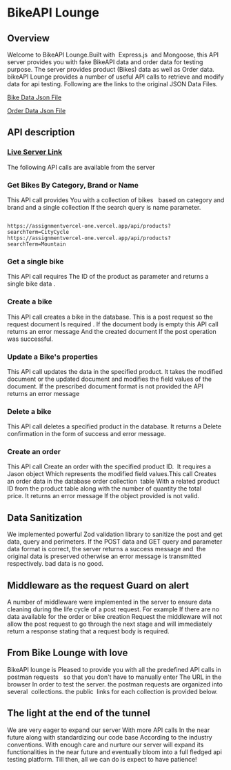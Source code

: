 # BikeAPI Lounge

## Overview

Welcome to BikeAPI Lounge.Built with  Express.js  and Mongoose, this API server provides you with fake BikeAPI data and order data for testing purpose. The server provides product (Bikes) data as well as Order data. bikeAPI Lounge provides a number of useful API calls to retrieve and modify data for api testing. Following are the links to the original JSON Data Files.

[Bike Data Json File](https://github.com/drjhatka/assignment-2/blob/main/products.json)

[Order Data Json File](https://github.com/drjhatka/assignment-2/blob/main/orders.json)

## API description

### [Live Server Link](https://assignmentvercel-one.vercel.app)

The following API calls are available from the server

### Get Bikes By Category, Brand or Name

This API call provides You with a collection of bikes   based on category and brand and a single collection If the search query is name parameter.

```http

https://assignmentvercel-one.vercel.app/api/products?searchTerm=CityCycle
https://assignmentvercel-one.vercel.app/api/products?searchTerm=Mountain

```

### Get a single bike

This API call requires The ID of the product as parameter and returns a single bike data . 

### Create a bike

This API call creates a bike in the database. This is a post request so the request document Is required . If the document body is empty this API call returns an error message And the created document If the post operation was successful.

### Update a Bike's properties

This API call updates the data in the specified product. It takes the modified document or the updated document and modifies the field values of the document. If the prescribed document format is not provided the API returns an error message

### Delete a bike

This API call deletes a specified product in the database. It returns a Delete confirmation in the form of success and error message.

### Create an order

This API call Create an order with the specified product ID.  It requires a Jason object Which represents the modified field values.This call Creates an order data in the database order collection  table With a related product ID from the product table along with the number of quantity the total price. It returns an error message If the object provided is not valid.

## Data Sanitization

We implemented powerful Zod validation library to sanitize the post and get data, query and perimeters. If the POST data and GET query and parameter data format is correct, the server returns a success message and  the original data is preserved otherwise an error message is transmitted respectively. bad data is no good.

## Middleware as the request Guard on alert

A number of middleware were implemented in the server to ensure data cleaning during the life cycle of a post request. For example If there are no data available for the order or bike creation Request the middleware will not allow the post request to go through the next stage and will immediately return a response stating that a request body is required.

## From Bike Lounge with love

BikeAPI lounge is Pleased to provide you with all the predefined API calls in postman requests   so that you don't have to manually enter The URL in the browser In order to test the server. the postman requests are organized into several  collections. the public  links for each collection is provided below.

## The light at the end of the tunnel

We are very eager to expand our server With more API calls In the near future along with standardizing our code base According to the industry conventions. With enough care and nurture our server will expand its functionalities in the near future and eventually bloom into a full fledged api testing platform.
Till then, all we can do is expect to have patience!

